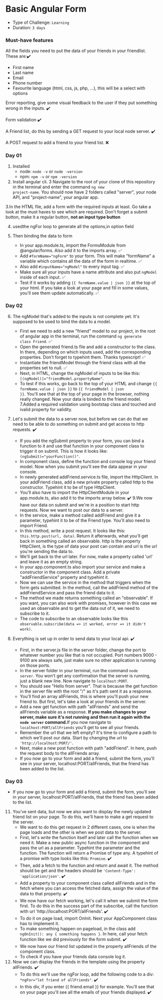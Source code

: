 # Basic Angular Form
- Type of Challenge: `Learning`
- Duration: `3 days`

### Must-have features

All the fields you need to put the data of your friends in your friendlist. These are::heavy_check_mark:
- First name
- Last name
- Email
- Phone number
- Favourite language (html, css, js, php, ...), this will be a select with options

Error reporting, give some visual feedback to the user if they put something wrong in the inputs. :heavy_check_mark:

Form validation :heavy_check_mark:

A Friend list, do this by sending a GET request to your local node server. :heavy_check_mark:

A POST request to add a friend to your friend list. :x:

### Day 01

1. Installed
    - node: <code>node -v</code> or <code>node -version</code>
    - npm: <code>npm -v</code> or <code>npm -version</code>
2. Install angular cli.
3 Navigate to the root of your clone of this repository in the terminal and enter the command <code>ng new project-name</code>. You should now have 2 folders called "server", your node API, and "project-name", your angular app.

3.In the HTML file, add a form with the required inputs at least. Go take a look at the must haves to see which are required. Don't forget a submit button, make it a regular button, <strong>not an input type button</strong>

4.  usedthe ngFor loop to generate all the options,in option field

5. Then binding the data to form
    - In your app.module.ts, import the FormsModule from @angular/forms. Also add it to the imports array. :white_check_mark:
    - Add <code>#formName="ngForm"</code> to your form. This will make "formName" a variable which contains all the data of the form in realtime. :white_check_mark:
    - Also add <code>#inputName="ngModel"</code> to every input tag. :white_check_mark:
    - Make sure all your inputs have a name attribute and also put <code>ngModel</code> inside of each input. :white_check_mark:
    - Test if it works by adding <code>{{ formName.value | json }}</code> at the top of your html. If you take a look at your page and fill in some values, you'll see them update automatically. :white_check_mark:
  
 ### Day 02
    
6. The ngModel that's added to the inputs is not complete yet. It's supposed to be used to bind the data to a model.
    - First we need to add a new "friend" model to our project, in the root of angular app in the terminal, run the command <code>ng generate class Friend</code>. :white_check_mark:
    - Open the generated friend.ts file and add a constructor to the class. In there, depending on which inputs  used, add the corresponding properties. Don't forget to typehint them. Thanks typescript! :white_check_mark:
    - Instantiate the friendModel through the friend class with all the properties set to null. :white_check_mark:
    - Next, in HTML, change the ngModel of inputs to be like this: <code>[(ngModel)]="friendModel.propertyName"</code>. 
    - To test if this works, go back to the top of your HTML and change <code>{{ formName.value | json }}</code> to <code>{{ friendModel | json }}</code>. You'll see that at the top of your page in the browser, nothing really changed. Now your data is binded to the friend model.
7.Added a required validation using bootstap class and touched and ivalid property for validity.
   
8. Let's submit the data to a server now, but before we can do that we need to be able to do something on submit and get access to http requests. :heavy_check_mark:
    - If you add the ngSubmit property to your form, you can bind a function to it and use that function in your component class to trigger it on submit. This is how it looks like: <code>(ngSubmit)="yourFunction()"</code>.
    - In  component class, define the function and console log your friend model. Now when you submit you'll see the data appear in your console.
    - In newly generated addFriend.service.ts file, import the HttpClient. In your addFriend class, add a new private property called http to the constructor. Typehint it to be of type HttpClient.
    - You'll also have to import the HttpClientModule in your app.module.ts, also add it to the imports array below. :heavy_check_mark:
9.We now have our data on submit and we're in a position to start http requests. Now we want to post our data to a server.
    - In the service, make a method called addFriend and give it a parameter, typehint it to be of the Friend type. You'll also need to import Friend.
    - In this method, write a post request. It looks like this: <code>this.http.post<any>(url, data)</code>. Return it afterwards, what you'll get back in something called an observable. http is the property HttpClient, <any> is the type of data your post can contain and url is the url you're sending the data to.
    - We'll get back to the url later. For now, make a property called 'url' and leave it as an empty string.
    - In your app.component.ts also import your service and make a constructor in the component class. Add a private "addFriendService" property and typehint it.
    - Now we can use the service in the method that triggers when the form gets submitted. In the method, call the addFriend method of the addFriendService and pass the friend data to it.
    - The method we made returns something called an "observable". If you want, you can also work with promises, however in this case we used an observable and to get the data out of it, we need to subscribe to it.
    - The code to subscribe to an observable looks like this <code>observable.subscribe(data => it worked, error => it didn't work)</code>.
10. Everything is set up in order to send data to your local api. :heavy_check_mark:
    - First, in the server.js file in the server folder, change the port to whatever number you like that is not occupied. Port numbers 9000 - 9100 are always safe, just make sure no other application is running on those ports.
    - In the server folder in your terminal, run the command <code>node server</code>. You won't get any confirmation that the server is running, just a blank new line. Now navigate to <code>localhost:PORT</code>.
    - You should see "Hello from server". That is because the get function in the server file with the root "/" as it's path sent it as a response.
    - You'll find an array allFriends, this is where you'll push your new friend to. But first, let's take a look at your friends in the server.
    - Add a new get function with path "allFriends" and send the allFriends variable as a response. <strong>If you make changes to your server, make sure it's not running and then run it again with the <code>node server</code> command.</strong>If you now navigate to <code>localhost:PORT/allFriends</code> you'll get to see all your friends.
    - Remember the url that we left empty? It's time to configure a path to which we'll post our data. Start by changing the url to <code>'http://localhost:PORT/'</code>.
    - Next, make a new post function with path "addFriend". In here, push the request body to the allFriends array.
    - If you now go to your form and add a friend, submit the form, you'll see in your server, localhost:PORT/allFriends, that the friend has been added to the list.
 ### Day 03 
   - If you now go to your form and add a friend, submit the form, you'll see in your server, localhost:PORT/allFriends, that the friend has been added to the list.
11. You've sent data, but now we also want to display the newly updated friend list on your page. To do this, we'll have to make a get request to the server.
    - We want to do this get request in 2 different cases, one is when the page loads and the other is when we post data to the server.
    - First, let's write the function itself and later call the function when we need it. Make a new public async function in the component and pass the url as a parameter. Typehint the parameter and the function. The function will return a Promise of type any. A typehint of a promise with type looks like this: <code>Promise<any></code>. :heavy_check_mark:
    - Then, add a fetch to the function and return and await it. The method should be get and the headers should be <code>'Content-Type': 'application/json'</code>. :heavy_check_mark:
    - Add a property to your component class called allFriends and in the fetch where you can access the fetched data, assign the value of the data to that property. :heavy_check_mark:
    - We now have our fetch working, let's call it when we submit the form first. To do this in the success part of the subscribe, call the function with url 'http://localhost:PORT/allFriends'. :heavy_check_mark:
    - To do it on page load, import OnInit. Next your AppComponent class has to implement it.
    - To make something happen on pageload, in the class add <code>ngOnInit(): any { something happens }</code>. In here, call your fetch function like we did previously for the form submit. :heavy_check_mark:
    - We now have our friend list updated in the property allFriends of the component class.
    -  To check if you have your friends data console log it.
12. Now we can display the friends in the template using the property allFriends. :heavy_check_mark:
    - To do this we'll use the ngFor loop, add the following code to a div: <code>*ngFor="let friend of allFriends"</code>. :heavy_check_mark:
    - In this div, if you enter {{ friend.email }} for example. You'll see that on your page you'll see all the emails of your friends displayed. :heavy_check_mark:

